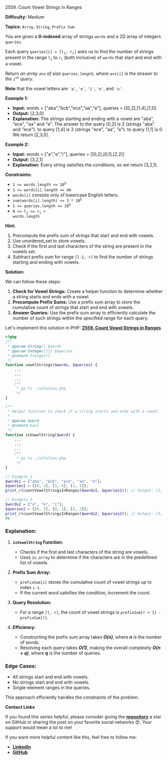 2559\. Count Vowel Strings in Ranges

**Difficulty:** Medium

**Topics:** `Array`, `String`, `Prefix Sum`

You are given a **0-indexed** array of strings `words` and a 2D array of integers `queries`.

Each query <code>queries[i] = [l<sub>i</sub>, r<sub>i</sub>]</code> asks us to find the number of strings present in the range <code>l<sub>i</sub></code> to <code>r<sub>i</sub></code> (both inclusive) of `words` that start and end with a vowel.

Return _an array `ans` of size `queries.length`, where `ans[i]` is the answer to the <code>i<sup>th</sup></code> query_.

**Note** that the vowel letters are `'a'`, `'e'`, `'i'`, `'o'`, and `'u'`.

**Example 1:**

- **Input:** words = ["aba","bcb","ece","aa","e"], queries = [[0,2],[1,4],[1,1]]
- **Output:** [2,3,0]
- **Explanation:** The strings starting and ending with a vowel are "aba", "ece", "aa" and "e".
  The answer to the query [0,2] is 2 (strings "aba" and "ece").
  to query [1,4] is 3 (strings "ece", "aa", "e").
  to query [1,1] is 0.
  We return [2,3,0].

**Example 2:**

- **Input:** words = ["a","e","i"], queries = [[0,2],[0,1],[2,2]]
- **Output:** [3,2,1]
- **Explanation:** Every string satisfies the conditions, so we return [3,2,1].


**Constraints:**

- <code>1 <= words.length <= 10<sup>5</sup></code>
- `1 <= words[i].length <= 40`
- `words[i]` consists only of lowercase English letters.
- <code>sum(words[i].length) <= 3 * 10<sup>5</sup></code>
- <code>1 <= queries.length <= 10<sup>5</sup></code>
- <code>0 <= l<sub>i</sub> <= r<sub>i</sub> < words.length</code>


**Hint:**
1. Precompute the prefix sum of strings that start and end with vowels.
2. Use unordered_set to store vowels.
3. Check if the first and last characters of the string are present in the vowels set.
4. Subtract prefix sum for range `[l-1, r]` to find the number of strings starting and ending with vowels.



**Solution:**

We can follow these steps:

1. **Check for Vowel Strings:** Create a helper function to determine whether a string starts and ends with a vowel.
2. **Precompute Prefix Sums:** Use a prefix sum array to store the cumulative count of strings that start and end with vowels.
3. **Answer Queries:** Use the prefix sum array to efficiently calculate the number of such strings within the specified range for each query.

Let's implement this solution in PHP: **[2559. Count Vowel Strings in Ranges](https://github.com/mah-shamim/leet-code-in-php/tree/main/algorithms/002559-count-vowel-strings-in-ranges/solution.php)**

```php
<?php
/**
 * @param String[] $words
 * @param Integer[][] $queries
 * @return Integer[]
 */
function vowelStrings($words, $queries) {
    ...
    ...
    ...
    /**
     * go to ./solution.php
     */
}

/**
 * Helper function to check if a string starts and ends with a vowel
 *
 * @param $word
 * @return bool
 */
function isVowelString($word) {
    ...
    ...
    ...
    /**
     * go to ./solution.php
     */
}

// Example 1
$words1 = ["aba", "bcb", "ece", "aa", "e"];
$queries1 = [[0, 2], [1, 4], [1, 1]];
print_r(countVowelStringsInRanges($words1, $queries1)); // Output: [2, 3, 0]

// Example 2
$words2 = ["a", "e", "i"];
$queries2 = [[0, 2], [0, 1], [2, 2]];
print_r(countVowelStringsInRanges($words2, $queries2)); // Output: [3, 2, 1]
?>
```

### Explanation:

1. **`isVowelString` Function:**
   - Checks if the first and last characters of the string are vowels.
   - Uses `in_array` to determine if the characters are in the predefined list of vowels.

2. **Prefix Sum Array:**
   - `prefixSum[i]` stores the cumulative count of vowel strings up to index `i-1`.
   - If the current word satisfies the condition, increment the count.

3. **Query Resolution:**
   - For a range `[l, r]`, the count of vowel strings is `prefixSum[r + 1] - prefixSum[l]`.

4. **Efficiency:**
   - Constructing the prefix sum array takes _**O(n)**_, where _**n**_ is the number of words.
   - Resolving each query takes _**O(1)**_, making the overall complexity _**O(n + q)**_, where _**q**_ is the number of queries.

### Edge Cases:
- All strings start and end with vowels.
- No strings start and end with vowels.
- Single-element ranges in the queries.

This approach efficiently handles the constraints of the problem.

**Contact Links**

If you found this series helpful, please consider giving the **[repository](https://github.com/mah-shamim/leet-code-in-php)** a star on GitHub or sharing the post on your favorite social networks 😍. Your support would mean a lot to me!

If you want more helpful content like this, feel free to follow me:

- **[LinkedIn](https://www.linkedin.com/in/arifulhaque/)**
- **[GitHub](https://github.com/mah-shamim)**
